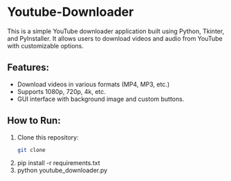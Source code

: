 # Youtube-Downloader

This is a simple YouTube downloader application built using Python, Tkinter, and PyInstaller. It allows users to download videos and audio from YouTube with customizable options.

## Features:
- Download videos in various formats (MP4, MP3, etc.)
- Supports 1080p, 720p, 4k, etc.
- GUI interface with background image and custom buttons.

## How to Run:
1. Clone this repository:
   ```bash
   git clone 

2. pip install -r requirements.txt
3. python youtube_downloader.py

